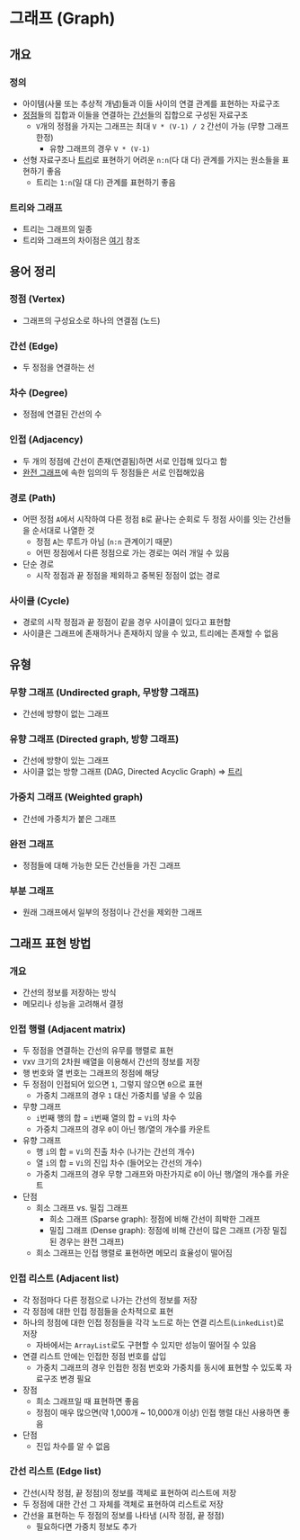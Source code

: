 # 그래프 (Graph)

## 개요

### 정의

- 아이템(사물 또는 추상적 개념)들과 이들 사이의 연결 관계를 표현하는 자료구조
- [정점](%E1%84%80%E1%85%B3%E1%84%85%E1%85%A2%E1%84%91%E1%85%B3%20(Graph)%2008874735f84d41ac9f98fa379655891e.md)들의 집합과 이들을 연결하는 [간선](%E1%84%80%E1%85%B3%E1%84%85%E1%85%A2%E1%84%91%E1%85%B3%20(Graph)%2008874735f84d41ac9f98fa379655891e.md)들의 집합으로 구성된 자료구조
    - `V`개의 정점을 가지는 그래프는 최대 `V * (V-1) / 2` 간선이 가능 (무향 그래프 한정)
        - 유향 그래프의 경우 `V * (V-1)`
- 선형 자료구조나 [트리](%E1%84%90%E1%85%B3%E1%84%85%E1%85%B5%20(Tree)%20bcc3c8f57eac416cb038c192ccc79f2a.md)로 표현하기 어려운 `n:n`(다 대 다) 관계를 가지는 원소들을 표현하기 좋음
    - 트리는 `1:n`(일 대 다) 관계를 표현하기 좋음

### 트리와 그래프

- 트리는 그래프의 일종
- 트리와 그래프의 차이점은 [여기](%E1%84%90%E1%85%B3%E1%84%85%E1%85%B5%20(Tree)%20bcc3c8f57eac416cb038c192ccc79f2a.md) 참조

## 용어 정리

### 정점 (Vertex)

- 그래프의 구성요소로 하나의 연결점 (노드)

### 간선 (Edge)

- 두 정점을 연결하는 선

### 차수 (Degree)

- 정점에 연결된 간선의 수

### 인접 (Adjacency)

- 두 개의 정점에 간선이 존재(연결됨)하면 서로 인접해 있다고 함
- [완전 그래프](%E1%84%80%E1%85%B3%E1%84%85%E1%85%A2%E1%84%91%E1%85%B3%20(Graph)%2008874735f84d41ac9f98fa379655891e.md)에 속한 임의의 두 정점들은 서로 인접해있음

### 경로 (Path)

- 어떤 정점 `A`에서 시작하여 다른 정점 `B`로 끝나는 순회로 두 정점 사이를 잇는 간선들을 순서대로 나열한 것
    - 정점 `A`는 루트가 아님 (`n:n` 관계이기 때문)
    - 어떤 정점에서 다른 정점으로 가는 경로는 여러 개일 수 있음
- 단순 경로
    - 시작 정점과 끝 정점을 제외하고 중복된 정점이 없는 경로

### 사이클 (Cycle)

- 경로의 시작 정점과 끝 정점이 같을 경우 사이클이 있다고 표현함
- 사이클은 그래프에 존재하거나 존재하지 않을 수 있고, 트리에는 존재할 수 없음

## 유형

### 무향 그래프 (Undirected graph, 무방향 그래프)

- 간선에 방향이 없는 그래프

### 유향 그래프 (Directed graph, 방향 그래프)

- 간선에 방향이 있는 그래프
- 사이클 없는 방향 그래프 (DAG, Directed Acyclic Graph) ⇒ [트리](%E1%84%90%E1%85%B3%E1%84%85%E1%85%B5%20(Tree)%20bcc3c8f57eac416cb038c192ccc79f2a.md)

### 가중치 그래프 (Weighted graph)

- 간선에 가중치가 붙은 그래프

### 완전 그래프

- 정점들에 대해 가능한 모든 간선들을 가진 그래프

### 부분 그래프

- 원래 그래프에서 일부의 정점이나 간선을 제외한 그래프

## 그래프 표현 방법

### 개요

- 간선의 정보를 저장하는 방식
- 메모리나 성능을 고려해서 결정

### 인접 행렬 (Adjacent matrix)

- 두 정점을 연결하는 간선의 유무를 행렬로 표현
- `V`x`V` 크기의 2차원 배열을 이용해서 간선의 정보를 저장
- 행 번호와 열 번호는 그래프의 정점에 해당
- 두 정점이 인접되어 있으면 `1`, 그렇지 않으면 `0`으로 표현
    - 가중치 그래프의 경우 `1` 대신 가중치를 넣을 수 있음
- 무향 그래프
    - `i`번째 행의 합 = `i`번째 열의 합 = `Vi`의 차수
    - 가중치 그래프의 경우 `0`이 아닌 행/열의 개수를 카운트
- 유향 그래프
    - 행 `i`의 합 = `Vi`의 진출 차수 (나가는 간선의 개수)
    - 열 `i`의 합 = `Vi`의 진입 차수 (들어오는 간선의 개수)
    - 가중치 그래프의 경우 무향 그래프와 마찬가지로 `0`이 아닌 행/열의 개수를 카운트
- 단점
    - 희소 그래프 vs. 밀집 그래프
        - 희소 그래프 (Sparse graph): 정점에 비해 간선이 희박한 그래프
        - 밀집 그래프 (Dense graph): 정점에 비해 간선이 많은 그래프 (가장 밀집된 경우는 완전 그래프)
    - 희소 그래프는 인접 행렬로 표현하면 메모리 효율성이 떨어짐

### 인접 리스트 (Adjacent list)

- 각 정점마다 다른 정점으로 나가는 간선의 정보를 저장
- 각 정점에 대한 인접 정점들을 순차적으로 표현
- 하나의 정점에 대한 인접 정점들을 각각 노드로 하는 연결 리스트(`LinkedList`)로 저장
    - 자바에서는 `ArrayList`로도 구현할 수 있지만 성능이 떨어질 수 있음
- 연결 리스트 안에는 인접한 정점 번호를 삽입
    - 가중치 그래프의 경우 인접한 정점 번호와 가중치를 동시에 표현할 수 있도록 자료구조 변경 필요
- 장점
    - 희소 그래프일 때 표현하면 좋음
    - 정점이 매우 많으면(약 1,000개 ~ 10,000개 이상) 인접 행렬 대신 사용하면 좋음
- 단점
    - 진입 차수를 알 수 없음

### 간선 리스트 (Edge list)

- 간선(시작 정점, 끝 정점)의 정보를 객체로 표현하여 리스트에 저장
- 두 정점에 대한 간선 그 자체를 객체로 표현하여 리스트로 저장
- 간선을 표현하는 두 정점의 정보를 나타냄 (시작 정점, 끝 정점)
    - 필요하다면 가중치 정보도 추가